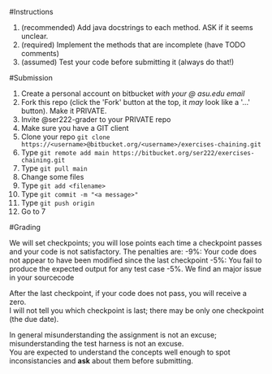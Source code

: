 #Instructions

1. (recommended) Add java docstrings to each method. ASK if it seems unclear.
2. (required) Implement the methods that are incomplete (have TODO comments)
3. (assumed) Test your code before submitting it (always do that!)    

#Submission
1.  Create a personal account on bitbucket *with your @ asu.edu email*
2.  Fork this repo (click the 'Fork' button at the top, it _may_ look like a '...' button).  Make it PRIVATE.
3.  Invite @ser222-grader to your PRIVATE repo
4.  Make sure you have a GIT client
5.  Clone your repo `git clone https://<username>@bitbucket.org/<username>/exercises-chaining.git`
6.  Type `git remote add main https://bitbucket.org/ser222/exercises-chaining.git`
7.  Type `git pull main`
8.  Change some files
9.  Type `git add <filename>`
10. Type `git commit -m "<a message>"`
11. Type `git push origin`
12.  Go to 7

#Grading

We will set checkpoints; you will lose points each time a checkpoint passes and your code is not satisfactory. 
The penalties are:
-9%:  Your code does not appear to have been modified since the last checkpoint
-5%: You fail to produce the expected output for any test case
-5%.  We find an major issue in your sourcecode 

After the last checkpoint, if your code does not pass, you will receive a zero.  
I will not tell you which checkpoint is last; there may be only one checkpoint (the due date). 


In general misunderstanding the assignment is not an excuse; misunderstanding the test harness is not an excuse.  
You are expected to understand the concepts well enough to spot inconsistancies and **ask** about them before
submitting. 
